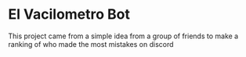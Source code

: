 # El Vacilometro Bot
This project came from a simple idea from a group of friends to make a ranking of who made the most mistakes on discord
